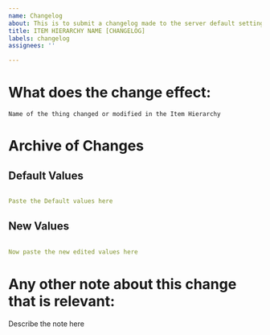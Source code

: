 ```yaml
---
name: Changelog
about: This is to submit a changelog made to the server default settings.
title: ITEM HIERARCHY NAME [CHANGELOG]
labels: changelog
assignees: ''

---
```


# What does the change effect:
`Name of the thing changed or modified in the Item Hierarchy`

# Archive of Changes

## Default Values
``` yaml

Paste the Default values here

```

## New  Values
``` yaml

Now paste the new edited values here

```

# Any other note about this change that is relevant:
Describe the note here
